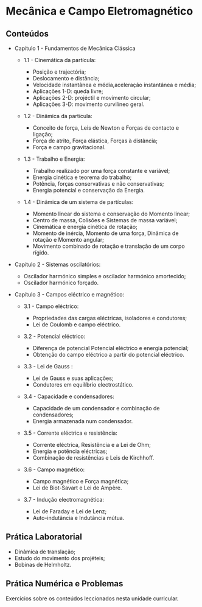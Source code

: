 # Mecânica e Campo Eletromagnético
## Conteúdos
* Capítulo 1 - Fundamentos de Mecânica Clássica 
  * 1.1 - Cinemática da partícula: 
    * Posição e trajectória;
    * Deslocamento e distância;
    * Velocidade instantânea e média,aceleração instantânea e média; 
    * Aplicações 1-D: queda livre;
    * Aplicações 2-D: projéctil e movimento circular; 
    * Aplicações 3-D: movimento curvilíneo geral.

  * 1.2 - Dinâmica da partícula: 
    * Conceito de força, Leis de Newton e Forças de contacto e ligação;
    * Força de atrito, Força elástica, Forças à distância;
    * Força e campo gravitacional.

  * 1.3 - Trabalho e Energia: 
    * Trabalho realizado por uma força constante e variável; 
    * Energia cinética e teorema do trabalho; 
    * Potência, forças conservativas e não conservativas;
    * Energia potencial e conservação da Energia. 

  * 1.4 - Dinâmica de um sistema de partículas: 
    * Momento linear do sistema e conservação do Momento linear; 
    * Centro de massa, Colisões e Sistemas de massa variável; 
    * Cinemática e energia cinética de rotação; 
    * Momento de inércia, Momento de uma força, Dinâmica de rotação e Momento angular; 
    * Movimento combinado de rotação e translação de um corpo rígido. 

* Capítulo 2 - Sistemas oscilatórios:
  * Oscilador harmónico simples e oscilador harmónico amortecido; 
  * Oscilador harmónico forçado.

* Capítulo 3 - Campos eléctrico e magnético: 

  * 3.1 - Campo eléctrico: 
    * Propriedades das cargas eléctricas, isoladores e condutores;
    * Lei de Coulomb e campo eléctrico.

  * 3.2 - Potencial eléctrico: 
    * Diferença de potencial Potencial eléctrico e energia potencial; 
    * Obtenção do campo eléctrico a partir do potencial eléctrico. 

  * 3.3 - Lei de Gauss :
    * Lei de Gauss e suas aplicações; 
    * Condutores em equilíbrio electrostático.

  * 3.4 - Capacidade e condensadores:
    * Capacidade de um condensador e combinação de condensadores;
    * Energia armazenada num condensador.  

  * 3.5 - Corrente eléctrica e resistência: 
    * Corrente eléctrica, Resistência e a Lei de Ohm; 
    * Energia e potência eléctricas;
    * Combinação de resistências e Leis de Kirchhoff.

  * 3.6 - Campo magnético:
    * Campo magnético e Força magnética;
    * Lei de Biot-Savart e Lei de Ampère.

  * 3.7 - Indução electromagnética:
    * Lei de Faraday e Lei de Lenz; 
    * Auto-indutância e Indutância mútua.
## Prática Laboratorial
* Dinâmica de translação;
* Estudo do movimento dos projéteis;
* Bobinas de Helmholtz.

## Prática Numérica e Problemas
Exercicios sobre os conteúdos leccionados nesta unidade curricular.

